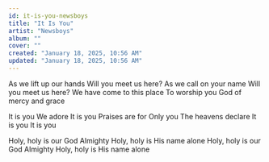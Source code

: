 ```yaml
---
id: it-is-you-newsboys
title: "It Is You"
artist: "Newsboys"
album: ""
cover: ""
created: "January 18, 2025, 10:56 AM"
updated: "January 18, 2025, 10:56 AM"
---
```


As we lift up our hands
Will you meet us here?
As we call on your name
Will you meet us here?
We have come to this place
To worship you
God of mercy and grace

It is you
We adore
It is you
Praises are for
Only you
The heavens declare
It is you
It is you

Holy, holy is our God Almighty
Holy, holy is His name alone
Holy, holy is our God Almighty
Holy, holy is His name alone
